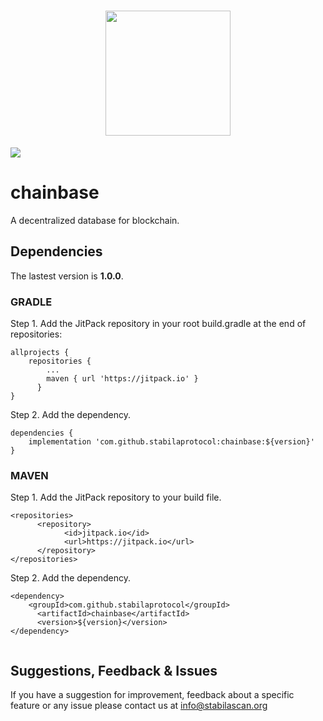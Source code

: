 <h1 align="center">
  <img align="center" src="https://raw.githubusercontent.com/stabilaprotocol/wiki/master/images/Logo_Stabila_WhiteMetal.png" width="200"/>
</h1>

[![](https://jitpack.io/v/stabilaprotocol/chainbase.svg)](https://jitpack.io/#stabilaprotocol/chainbase)

# chainbase
A decentralized database for blockchain.

## Dependencies

The lastest version is **1.0.0**.

### GRADLE

Step 1. Add the JitPack repository in your root build.gradle at the end of repositories:
```
allprojects {
    repositories {
        ...
        maven { url 'https://jitpack.io' }
	  }
}
```
Step 2. Add the dependency. 
```
dependencies {
    implementation 'com.github.stabilaprotocol:chainbase:${version}'
}
```

### MAVEN

Step 1. Add the JitPack repository to your build file.

```
<repositories>
	  <repository>
		    <id>jitpack.io</id>
		    <url>https://jitpack.io</url>
	  </repository>
</repositories>

```
Step 2. Add the dependency.
```
<dependency>
    <groupId>com.github.stabilaprotocol</groupId>
	  <artifactId>chainbase</artifactId>
	  <version>${version}</version>
</dependency>
	
```
## Suggestions, Feedback & Issues
If you have a suggestion for improvement, feedback about a specific feature or any issue please contact us at info@stabilascan.org
